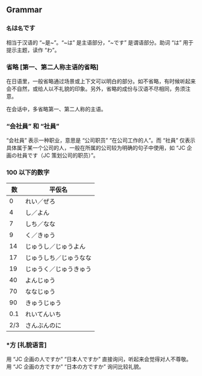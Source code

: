 ## Grammar

### `名`は`名`です

相当于汉语的 “\~是\~”。“~は” 是主语部分，“~です” 是谓语部分。助词 “は” 用于提示主题，读作 “わ”。

### 省略 [第一、第二人称主语的省略]

在日语里，一般省略通过场景或上下文可以明白的部分。如不省略，有时候听起来会不自然，或给人以不礼貌的印象。另外，省略的成份与汉语不尽相同，务须注意。

在会话中，多省略第一、第二人称的主语。

### “会社員” 和 “社員”

“会社員” 表示一种职业，意思是 “公司职员” “在公司工作的人”。而 “社員” 仅表示具体属于某一个公司的人，一般在所属的公司较为明确的句子中使用，如 “JC 企画の社員です（JC 策划公司的职员）”。

### 100 以下的数字

| 数   | 平仮名                 |
| ---- | ---------------------- |
| 0    | れい／ぜろ             |
| 4    | し／よん               |
| 7    | しち／なな             |
| 9    | く／きゅう             |
| 14   | じゅうし／じゅうよん   |
| 17   | じゅうしち／じゅうなな |
| 19   | じゅうく／じゅうきゅう |
| 40   | よんじゅう             |
| 70   | ななじゅう             |
| 90   | きゅうじゅう           |
| 0.1  | れいてんいち           |
| 2/3  | さんぶんのに           |

### *方 [礼貌语言]

用 “JC 企画の人ですか” “日本人ですか” 直接询问，听起来会觉得对人不尊敬。用 “JC 企画の方ですか” “日本の方ですか” 询问比较礼貌。